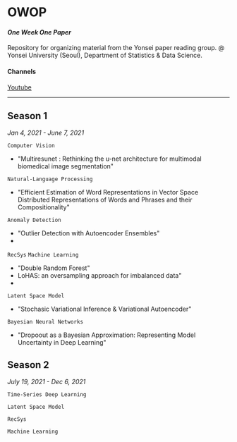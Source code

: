 # OWOP
#### *One Week One Paper* <br>
Repository for organizing material from the Yonsei paper reading group. @ Yonsei University (Seoul), Department of Statistics & Data Science.

#### Channels
[Youtube](https://www.youtube.com/channel/UCg7qqlsEjz0jKc91UIlwk6w/featured)

---

## Season 1
*Jan 4, 2021 - June 7, 2021*

<code>Computer Vision</code>
- "Multiresunet : Rethinking the u-net architecture for multimodal biomedical image segmentation"


<code>Natural-Language Processing</code>
- "Efficient Estimation of Word Representations in Vector Space Distributed Representations of Words and Phrases and their Compositionality"

<code>Anomaly Detection</code>
- "Outlier Detection with Autoencoder Ensembles"
- 
<code>RecSys</code>
<code>Machine Learning</code>
- "Double Random Forest"
- LoHAS: an oversampling approach for imbalanced data"
- 
<code>Latent Space Model</code>
- "Stochasic Variational Inference & Variational Autoencoder"

<code>Bayesian Neural Networks</code>
- "Dropoout as a Bayesian Approximation: Representing Model Uncertainty in Deep Learning"



## Season 2
*July 19, 2021 - Dec 6, 2021*

<code>Time-Series Deep Learning</code>

<code>Latent Space Model</code>

<code>RecSys</code>

<code>Machine Learning</code>
